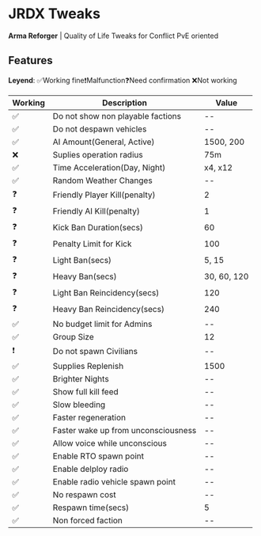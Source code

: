 # JRDX Tweaks
**Arma Reforger** | Quality of Life Tweaks for Conflict PvE oriented

## Features
**Leyend**:
✅Working fine❗Malfunction❓Need confirmation ❌Not working

| Working  | Description | Value |
| - | ----------- | -----
| ✅ | Do not show non playable factions | -- 
| ✅ | Do not despawn vehicles | -- 
| ✅ | AI Amount(General, Active) | 1500, 200 
| ❌ | Suplies operation radius | 75m 
| ✅ | Time Acceleration(Day, Night)  | x4, x12 
| ✅ | Random Weather Changes | -- 
| ❓ | Friendly Player Kill(penalty) | 2 
| ❓ | Friendly AI Kill(penalty) | 1 
| ❓ | Kick Ban Duration(secs) | 60 
| ❓ | Penalty Limit for Kick | 100 
| ❓ | Light Ban(secs) | 5, 15 
| ❓ | Heavy Ban(secs) | 30, 60, 120 
| ❓ | Light Ban Reincidency(secs) | 120 
| ❓ | Heavy Ban Reincidency(secs) | 240 
| ✅ | No budget limit for Admins | -- 
| ✅ | Group Size | 12 
| ❗ | Do not spawn Civilians | -- 
| ✅ | Supplies Replenish | 1500 
| ✅ | Brighter Nights | -- 
| ✅ | Show full kill feed | -- 
| ✅ | Slow bleeding | -- 
| ✅ | Faster regeneration | --
| ✅ | Faster wake up from unconsciousness | -- 
| ✅ | Allow voice while unconscious | -- 
| ✅ | Enable RTO spawn point | -- 
| ✅ | Enable delploy radio | -- 
| ✅ | Enable radio vehicle spawn point | -- 
| ✅ | No respawn cost | -- 
| ✅ | Respawn time(secs) | 5 
| ✅ | Non forced faction | -- 